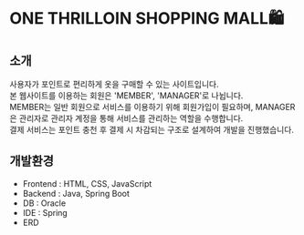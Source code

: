 # ONE THRILLOIN SHOPPING MALL🛍   

## 소개
사용자가 포인트로 편리하게 옷을 구매할 수 있는 사이트입니다.   
본 웹사이트를 이용하는 회원은 'MEMBER', 'MANAGER'로 나뉩니다.   
MEMBER는 일반 회원으로 서비스를 이용하기 위해 회원가입이 필요하며, MANAGER은 관리자로 관리자 계정을 통해 서비스를 관리하는 역할을 수행합니다.   
결제 서비스는 포인트 충천 후 결제 시 차감되는 구조로 설계하여 개발을 진행했습니다.   

## 개발환경
- Frontend : HTML, CSS, JavaScript
- Backend : Java, Spring Boot
- DB : Oracle
- IDE : Spring
- ERD
